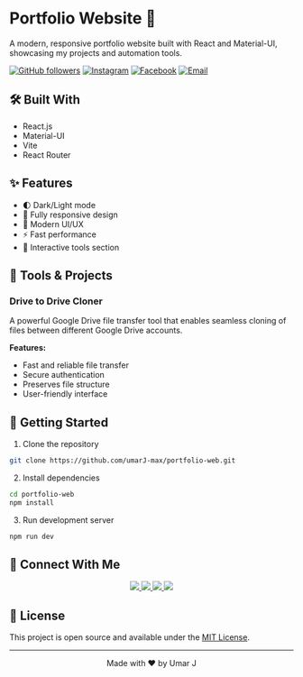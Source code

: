 # Portfolio Website 🚀

A modern, responsive portfolio website built with React and Material-UI, showcasing my projects and automation tools.

[![GitHub followers](https://img.shields.io/github/followers/umarJ-max?style=social)](https://github.com/umarJ-max)
[![Instagram](https://img.shields.io/badge/Instagram-Follow-e4405f)](https://www.instagram.com/umar.j0_/)
[![Facebook](https://img.shields.io/badge/Facebook-Connect-1877f2)](https://web.facebook.com/profile.php?id=61560296243044)
[![Email](https://img.shields.io/badge/Email-Contact-red)](mailto:umerjutt5397@gmail.com)

## 🛠️ Built With

- React.js
- Material-UI
- Vite
- React Router

## ✨ Features

- 🌓 Dark/Light mode
- 📱 Fully responsive design
- 🎯 Modern UI/UX
- ⚡ Fast performance
- 🔧 Interactive tools section

## 🔨 Tools & Projects

### Drive to Drive Cloner
A powerful Google Drive file transfer tool that enables seamless cloning of files between different Google Drive accounts.

**Features:**
- Fast and reliable file transfer
- Secure authentication
- Preserves file structure
- User-friendly interface

## 🚀 Getting Started

1. Clone the repository
```bash
git clone https://github.com/umarJ-max/portfolio-web.git
```

2. Install dependencies
```bash
cd portfolio-web
npm install
```

3. Run development server
```bash
npm run dev
```

## 🤝 Connect With Me

<p align="center">
  <a href="mailto:umerjutt5397@gmail.com">
    <img src="https://img.shields.io/badge/Email-D14836?style=for-the-badge&logo=gmail&logoColor=white" />
  </a>
  <a href="https://github.com/umarJ-max">
    <img src="https://img.shields.io/badge/GitHub-100000?style=for-the-badge&logo=github&logoColor=white" />
  </a>
  <a href="https://www.instagram.com/umar.j0_/">
    <img src="https://img.shields.io/badge/Instagram-E4405F?style=for-the-badge&logo=instagram&logoColor=white" />
  </a>
  <a href="https://web.facebook.com/profile.php?id=61560296243044">
    <img src="https://img.shields.io/badge/Facebook-1877F2?style=for-the-badge&logo=facebook&logoColor=white" />
  </a>
</p>

## 📝 License

This project is open source and available under the [MIT License](LICENSE).

---

<p align="center">Made with ❤️ by Umar J</p>
